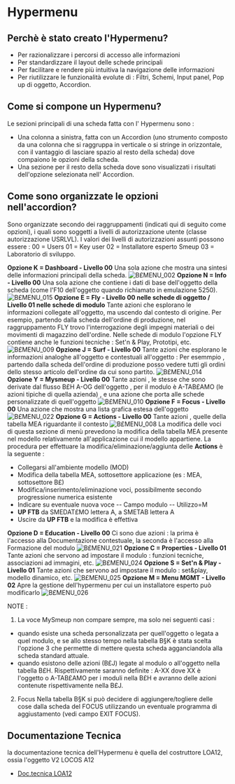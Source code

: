 # Hypermenu

## Perchè è stato creato l'Hypermenu?
- Per razionalizzare i percorsi di accesso alle informazioni
- Per standardizzare il layout delle schede principali
- Per facilitare e rendere più intuitiva la navigazione delle informazioni
- Per riutilizzare le funzionalità evolute di :  Filtri, Schemi, Input panel, Pop up di oggetto, Accordion.

## Come si compone un Hypermenu?
Le sezioni principali di una scheda fatta con l' Hypermenu sono : 
- Una colonna a sinistra, fatta con un Accordion (uno strumento composto da una colonna che si raggruppa in verticale o si stringe in orizzontale, con il vantaggio di lasciare spazio al resto della scheda) dove compaiono le opzioni della scheda.
- Una sezione per il resto della scheda dove sono visualizzati i risultati dell'opzione selezionata nell' Accordion.

## Come sono organizzate le opzioni nell'accordion?
Sono organizzate secondo dei raggruppamenti (indicati qui di seguito come opzioni), i quali sono soggetti a livelli di autorizzazione utente (classe autorizzazione USRLVL).
I valori dei livelli di autorizzazioni assunti possono essere : 
00 = Users
01 = Key user
02 = Installatore esperto Smeup
03 = Laboratorio di sviluppo.


**Opzione K = Dashboard  -  Livello 00**
Una sola azione che mostra una sintesi delle informazioni principali della scheda.
![B£MENU_002](http://doc.smeup.com/immagini/B£MENU_12/BXMENU_002.png)
**Opzione N = Info  -  Livello 00**
Una sola azione che contiene i dati di base dell'oggetto della scheda (come l'F10 dell'oggetto quando richiamato in emulazione 5250).
![B£MENU_015](http://doc.smeup.com/immagini/B£MENU_12/BXMENU_015.png)
**Opzione E = Fly  -  Livello 00 nelle schede di oggetto  /  Livello 01 nelle schede di modulo**
Tante azioni che esplorano le informazioni collegate all'oggetto, ma uscendo dal contesto di origine.
Per esempio, partendo dalla scheda dell'ordine di produzione, nel raggruppamento FLY trovo l'interrogazione degli impegni materiali o dei movimenti di magazzino dell'ordine.
Nelle schede di modulo l'opzione FLY contiene anche le funzioni tecniche :  Set'n & Play, Prototipi, etc.
![B£MENU_009](http://doc.smeup.com/immagini/B£MENU_12/BXMENU_009.png)
**Opzione J =  Surf  -  Livello 00**
  Tante azioni che esplorano le informazioni analoghe all'oggetto e contestuali all'oggetto :  Per esemmpio , partendo dalla scheda dell'ordine di produzione posso vedere tutti gli ordini dello stesso articolo dell'ordine da cui sono partito.
![B£MENU_014](http://doc.smeup.com/immagini/B£MENU_12/BXMENU_014.png)
**Opzione Y = Mysmeup  -  Livello 00**
  Tante azioni , le stesse che sono derivate dal flusso B£H A-OG dell'oggetto , per il modulo è A-TAB£AMO (le azioni tipiche di quella azienda) , e una azione che porta alle schede personalizzate di quell'oggetto
![B£MENU_010](http://doc.smeup.com/immagini/B£MENU_12/BXMENU_010.png)
**Opzione F = Focus  -  Livello 00**
  Una azione che mostra una lista grafica estesa dell'oggetto
![B£MENU_022](http://doc.smeup.com/immagini/B£MENU_12/BXMENU_022.png)
**Opzione G = Actions  -  Livello 00**
  Tante azioni , quelle della tabella MEA riguardante il contesto
![B£MENU_008](http://doc.smeup.com/immagini/B£MENU_12/BXMENU_008.png)
La modifica delle voci di questa sezione di menù prevedono la modifica della tabella MEA presente nel modello relativamente all'applicazione cui il modello appartiene.
La procedura per effettuare la modifica/eliminazione/aggiunta delle **Actions** è la seguente : 

- Collegarsi all'ambiente modello (MOD)
- Modifica  della tabella MEA, sottosettore applicazione (es :  MEA, sottosettore B£)
- Modifica/inserimento/eliminazione voci, possibilmente secondo progressione numerica esistente
- Indicare su eventuale nuova voce
-- Campo modulo
-- Utilizzo=M
-  **UP FTB**  da SMEDAT£MO lettera A, a SMETAB lettera A
- Uscire da **UP FTB** e la modifica è effettiva



**Opzione D = Education  -  Livello 00**
  Ci sono due azioni :  la prima è l'accesso alla Documentazione contestuale, la seconda è l'accesso alla Formazione del modulo
![B£MENU_021](http://doc.smeup.com/immagini/B£MENU_12/BXMENU_021.png)
**Opzione C = Properties  -  Livello 01**
  Tante azioni che servono ad impostare il modulo  :  funzioni tecniche, associazioni ad immagini, etc.
![B£MENU_024](http://doc.smeup.com/immagini/B£MENU_12/BXMENU_024.png)
**Opzione S = Set'n & Play  -  Livello 01**
  Tante azioni che servono ad impostare il modulo  :  set&play, modello dinamico, etc.
![B£MENU_025](http://doc.smeup.com/immagini/B£MENU_12/BXMENU_025.png)
**Opzione M = Menu MGMT  -  Livello 02**
  Apre la gestione dell'hypermenu per cui un installatore esperto può modificarlo
![B£MENU_026](http://doc.smeup.com/immagini/B£MENU_12/BXMENU_026.png)

NOTE : 
1) La voce MySmeup non compare sempre, ma solo nei seguenti casi : 
- quando esiste una scheda personalizzata per quell'oggetto o legata a quel modulo, e se allo stesso tempo nella tabella B§K è stata scelta l'opzione 3 che permettte di mettere questa scheda agganciandola alla scheda standard attuale.
- quando esistono delle azioni (B£J) legate al modulo o all'oggetto nella tabella B£H. Rispettivamente saranno definite :  A-XX dove XX è l'oggetto o A-TAB£AMO per i moduli nella B£H e avranno delle azioni contenute rispettivamente nella B£J.

2) Focus
Nella tabella B§K si può decidere di aggiungere/togliere delle cose dalla scheda del FOCUS utilizzando un eventuale programma di aggiustamento (vedi campo EXIT FOCUS).

##  Documentazione Tecnica
la documentazione tecnica dell'Hypermenu è quella del costruttore LOA12, ossia l'oggetto V2 LOCOS A12
- [Doc.tecnica LOA12](Sorgenti/V2/LOCOS/V2LOCOSA12)

